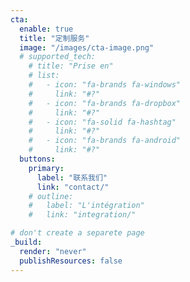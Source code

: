 ```yaml
---
cta:
  enable: true
  title: "定制服务"
  image: "/images/cta-image.png"
  # supported_tech:
    # title: "Prise en"
    # list:
    #   - icon: "fa-brands fa-windows"
    #     link: "#?"
    #   - icon: "fa-brands fa-dropbox"
    #     link: "#?"
    #   - icon: "fa-solid fa-hashtag"
    #     link: "#?"
    #   - icon: "fa-brands fa-android"
    #     link: "#?"
  buttons:
    primary:
      label: "联系我们"
      link: "contact/"
    # outline:
    #   label: "L'intégration"
    #   link: "integration/"

# don't create a separete page
_build:
  render: "never"
  publishResources: false
---
```

